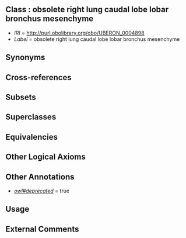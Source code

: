 
## Class : obsolete right lung caudal lobe lobar bronchus mesenchyme

 * *IRI* = http://purl.obolibrary.org/obo/UBERON_0004898
 * *Label* = obsolete right lung caudal lobe lobar bronchus mesenchyme

## Synonyms


## Cross-references


## Subsets


## Superclasses


## Equivalencies


## Other Logical Axioms


## Other Annotations

 * *[owl#deprecated](../../ed/owl#deprecated.md)* = true

## Usage


## External Comments

